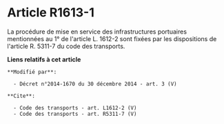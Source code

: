 # Article R1613-1

La procédure de mise en service des infrastructures portuaires mentionnées au 1° de l'article L. 1612-2 sont fixées par les
dispositions de l'article R. 5311-7 du code des transports.

**Liens relatifs à cet article**

	**Modifié par**:

	  - Décret n°2014-1670 du 30 décembre 2014 - art. 3 (V)

	**Cite**:

	  - Code des transports - art. L1612-2 (V)
	  - Code des transports - art. R5311-7 (V)
